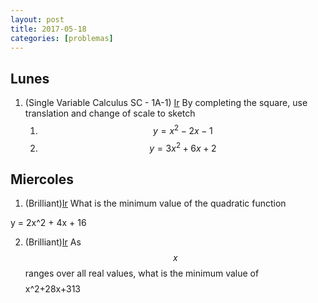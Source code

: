 ```yaml
---
layout: post
title: 2017-05-18
categories: [problemas]
---
```


## Lunes

1. (Single Variable Calculus SC - 1A-1) [Ir](https://ocw.mit.edu/courses/mathematics/18-01sc-single-variable-calculus-fall-2010/1.-differentiation/part-a-definition-and-basic-rules/problem-set-1/MIT18_01SC_pset1prb.pdf) By completing the square, use translation and change of scale to sketch
   1. $$y = x^2  - 2x - 1$$
   2. $$y = 3x^2 + 6x + 2$$

## Miercoles

1. (Brilliant)[Ir](https://brilliant.org/practice/completing-the-square-find-the-vertex/?subtopic=quadratic-equations&chapter=completing-the-square) What is the minimum value of the quadratic function

$$$$y = 2x^2 + 4x + 16$$$$

2. (Brilliant)[Ir](https://brilliant.org/practice/completing-the-square-applications/?subtopic=quadratic-equations&chapter=completing-the-square)
As $$x$$ ranges over all real values, what is the minimum value of 
$$$$x^2+28x+313$$$$